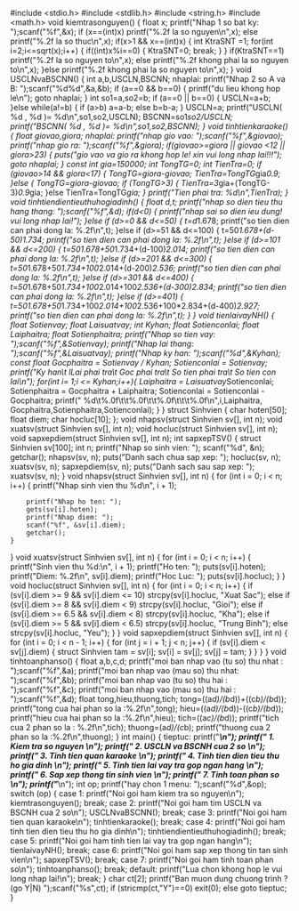 #include <stdio.h>
#include <stdlib.h>
#include <string.h>
#include <math.h>
void kiemtrasonguyen() {
    float x;
    printf("Nhap 1 so bat ky: ");scanf("%f",&x);
    if (x==(int)x)
        printf("%.2f la so nguyen\n",x);
    else printf("%.2f la so thuc\n",x);
    if(x>1 && x==(int)x) {
        int KtraSNT =1;
        for(int i=2;i<=sqrt(x);i++) {
            if((int)x%i==0) {
                KtraSNT=0;
                break;
            }
        }
        if(KtraSNT==1)
            printf("%.2f la so nguyen to\n",x);
        else printf("%.2f khong phai la so nguyen to\n",x);
    }else printf("%.2f khong phai  la so nguyen to\n",x);
}
void USCLNvaBSCNN() {
    int a,b,USCLN,BSCNN;
    nhaplai:
    printf("Nhap 2 so A va B: ");scanf("%d%d",&a,&b);
    if (a==0 && b==0) {
        printf("du lieu khong hop le\n");
        goto nhaplai;
    }
    int so1=a,so2=b;
    if (a==0 || b==0) {
        USCLN=a+b;
    }else
        while(a!=b) {
            if (a>b) a=a-b;
            else b=b-a;
        }
    USCLN=a;
    printf("USCLN( %d , %d )= %d\n",so1,so2,USCLN);
    BSCNN=so1*so2/USCLN;
    printf("BSCNN( %d , %d )= %d\n",so1,so2,BSCNN);
}
void tinhtienkaraoke() {
    float giovao,giora;
    nhaplai:
    printf("nhap gio vao: ");scanf("%f",&giovao);
    printf("nhap gio ra: ");scanf("%f",&giora);
    if(giovao>=giora || giovao <12 || giora>23) {
        puts("gio vao va gio ra khong hop le! xin vui long nhap lai!!!");
        goto nhaplai;
    }
    const int gia=150000;
    int TongTG=0;
    int TienTra=0;
    if (giovao>14 && giora<17) {
        TongTG=giora-giovao;
        TienTra=TongTG*gia*0.9;
    }else {
        TongTG=giora-giovao;
        if (TongTG>3) {
            TienTra=3*gia+(TongTG-3)*0.9*gia;
        }else TienTra=TongTG*gia;
    }
    printf("Tien phai tra: %d\n",TienTra);
}
void tinhtiendientieuthuhogiadinh() {
    float d,t;
    printf("nhap so dien tieu thu hang thang: ");scanf("%f",&d);
    if(d<0) {
        printf("nhap sai so dien ieu dung! vui long nhap lai!");
    }else if (d>=0 && d<=50) {
        t=d*1.678;
        printf("so tien dien can phai dong la: %.2f\n",t);
    }else if (d>=51 && d<=100) {
        t=50*1.678+(d-50)*1.734;
        printf("so tien dien can phai dong la: %.2f\n",t);
    }else if (d>=101 && d<=200) {
        t=50*1.678+50*1.734+(d-100)*2.014;
        printf("so tien dien can phai dong la: %.2f\n",t);
    }else if (d>=201 && d<=300) {
        t=50*1.678+50*1.734+100*2.014+(d-200)*2.536;
        printf("so tien dien can phai dong la: %.2f\n",t);
    }else if (d>=301 && d<=400) {
        t=50*1.678+50*1.734+100*2.014+100*2.536+(d-300)*2.834;
        printf("so tien dien can phai dong la: %.2f\n",t);
    }else if (d>=401) {
        t=50*1.678+50*1.734+100*2.014+100*2.536+100*2.834+(d-400)*2.927;
        printf("so tien dien can phai dong la: %.2f\n",t);
    }
}
void tienlaivayNH() {
    float Sotienvay;
    float Laisuatvay;
    int Kyhan;
    float Sotienconlai;
    float Laiphaitra;
float Sotienphaitra;
    printf("Nhap so tien vay: ");scanf("%f",&Sotienvay);
    printf("Nhap lai thang: ");scanf("%f",&Laisuatvay);
    printf("Nhap ky han: ");scanf("%d",&Kyhan);
    const float Gocphaitra = Sotienvay / Kyhan;
    Sotienconlai = Sotienvay;
    printf("Ky han\t lLai phai tra\t Goc phai tra\t So tien phai tra\t So tien con lai\n");
    for(int i= 1;i <= Kyhan;i++){
    Laiphaitra = Laisuatvay*Sotienconlai;
    Sotienphaitra = Gocphaitra + Laiphaitra;
    Sotienconlai = Sotienconlai - Gocphaitra;
    printf(" %d\t%.0f\t\t%.0f\t\t%.0f\t\t\t%.0f\n",i,Laiphaitra,
    Gocphaitra,Sotienphaitra,Sotienconlai);
    }
}
struct Sinhvien {
    char hoten[50];
    float diem;
    char hocluc[10];
};
void nhapsv(struct Sinhvien sv[], int n);
void xuatsv(struct Sinhvien sv[], int n);
void hocluc(struct Sinhvien sv[], int n);
void sapxepdiem(struct Sinhvien sv[], int n);
int sapxepTSV() {
    struct Sinhvien sv[100];
    int n;
    printf("Nhap so sinh vien: ");
    scanf("%d", &n);
    getchar();
    nhapsv(sv, n);
    puts("Danh sach chua sap xep: ");
    hocluc(sv, n);
    xuatsv(sv, n);
    sapxepdiem(sv, n);
    puts("Danh sach sau sap xep: ");
    xuatsv(sv, n);
}
void nhapsv(struct Sinhvien sv[], int n) {
    for (int i = 0; i < n; i++) {
        printf("Nhap sinh vien thu %d\n", i + 1);

        printf("Nhap ho ten: ");
        gets(sv[i].hoten);
        printf("Nhap diem: ");
        scanf("%f", &sv[i].diem);
        getchar();
    }
}
void xuatsv(struct Sinhvien sv[], int n) {
    for (int i = 0; i < n; i++) {
        printf("Sinh vien thu %d:\n", i + 1);
        printf("Ho ten: "); puts(sv[i].hoten);
        printf("Diem: %.2f\n", sv[i].diem);
        printf("Hoc Luc: "); puts(sv[i].hocluc);
    }
}
void hocluc(struct Sinhvien sv[], int n) {
    for (int i = 0; i < n; i++) {
        if (sv[i].diem >= 9 && sv[i].diem <= 10)
            strcpy(sv[i].hocluc, "Xuat Sac");
        else if (sv[i].diem >= 8 && sv[i].diem < 9)
            strcpy(sv[i].hocluc, "Gioi");
        else if (sv[i].diem >= 6.5 && sv[i].diem < 8)
            strcpy(sv[i].hocluc, "Kha");
        else if (sv[i].diem >= 5 && sv[i].diem < 6.5)
            strcpy(sv[i].hocluc, "Trung Binh");
        else
            strcpy(sv[i].hocluc, "Yeu");
    }
}
void sapxepdiem(struct Sinhvien sv[], int n) {
    for (int i = 0; i < n - 1; i++) {
        for (int j = i + 1; j < n; j++) {
            if (sv[i].diem < sv[j].diem) {
                struct Sinhvien tam = sv[i];
                sv[i] = sv[j];
                sv[j] = tam;
            }
        }
    }
}
void tinhtoanphanso() {
	float a,b,c,d;
    printf("moi ban nhap vao (tu so) thu nhat : ");scanf("%f",&a);
    printf("moi ban nhap vao (mau so) thu nhat: ");scanf("%f",&b);
    printf("moi ban nhap vao (tu so) thu hai : ");scanf("%f",&c);
    printf("moi ban nhap vao (mau so) thu hai : ");scanf("%f",&d);
    float tong,hieu,thuong,tich;
    tong=((a*d)/(b*d))+((c*b)/(b*d));
    printf("tong cua hai phan so la :%.2f\n",tong);
    hieu=((a*d)/(b*d))-((c*b)/(b*d));
    printf("hieu cua hai phan so la :%.2f\n",hieu);
    tich=((a*c)/(b*d));
    printf("tich cua 2 phan so la  : %.2f\n",tich);
    thuong=(a*d)/(c*b);
    printf("thuong cua 2 phan so la :%.2f\n",thuong);
}
int main() {
    tieptuc:
        printf("******************************************\n");
        printf("* 1. Kiem tra so nguyen                  *\n");
        printf("* 2. USCLN va BSCNH cua 2 so             *\n");
        printf("* 3. Tinh tien quan karaoke              *\n");
        printf("* 4. Tinh tien dien tieu thu ho gia dinh *\n");
printf("* 5. Tinh tien lai vay tra gop ngan hang *\n");
        printf("* 6. Sap xep thong tin sinh vien         *\n");
        printf("* 7. Tinh toan phan so                   *\n");
        printf("******************************************\n");
        int op;
        printf("hay chon 1 menu: ");scanf("%d",&op);
        switch (op) {
            case 1:
                printf("Noi goi ham kiem tra so nguyen\n");
                kiemtrasonguyen();
                break;
            case 2:
                printf("Noi goi ham tim USCLN va BSCNH cua 2 so\n");
                USCLNvaBSCNN();
                break;
            case 3:
                printf("Noi goi ham tien quan karaoke\n");
                tinhtienkaraoke();
                break;
            case 4:
                printf("Noi goi ham tinh tien dien tieu thu ho gia dinh\n");
                tinhtiendientieuthuhogiadinh();
                break;
            case 5:
                printf("Noi goi ham tinh tien lai vay tra gop ngan hang\n");
                tienlaivayNH();
                break;
            case 6:
                printf("Noi goi ham sap xep thong tin tan sinh vien\n");
                sapxepTSV();
                break;
            case 7:
                printf("Noi goi ham tinh toan phan so\n");
                tinhtoanphanso();
                break;
            default:
                printf("Lua chon khong hop le vui long nhap lai!\n");
                break;
        }
    char ct[2];
    printf("Ban muon dung chuong trinh ? (go Y|N) ");scanf("%s",ct);
    if (stricmp(ct,"Y")==0) exit(0);
    else goto tieptuc;
}
